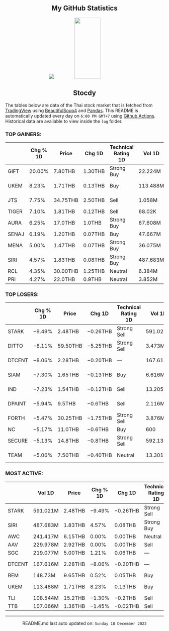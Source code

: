 <div align="center">

## My GitHub Statistics
<img src="https://github-readme-streak-stats.herokuapp.com/?user=nopnopwei&theme=black-ice&hide_border=true&stroke=0000&background=0D1117&ring=FFE573&fire=FF8623&currStreakLabel=FF8623" />
<img width="41%" height="195px" src="https://github-readme-stats.vercel.app/api/top-langs/?username=nopnopwei&layout=compact&hide_border=true&title_color=FEE473&text_color=FFFFFF&bg_color=0d1117" />
    
## Stocdy
<div align="left">

The tables below are data of the Thai stock market that is fetched from [TradingView](https://www.tradingview.com/markets/stocks-thailand/market-movers-all-stocks/) using [BeautifulSoup4](https://www.crummy.com/software/BeautifulSoup/bs4/doc/) and [Pandas](https://pandas.pydata.org). This README is automatically updated every day on `6:00 PM GMT+7` using [Github Actions](https://www.tradingview.com/markets/stocks-thailand/market-movers-all-stocks/). Historical data are available to view inside the `log` folder.
### TOP GAINERS:
|       | Chg % 1D   | Price    | Chg 1D   | Technical Rating 1D   | Vol 1D   | Volume * Price 1D   | Market cap   | P/E(TTM)   | EPS(TTM)   | Sector                | Sector Chg % 1D   |
|-------|------------|----------|----------|-----------------------|----------|---------------------|--------------|------------|------------|-----------------------|-------------------|
| GIFT  | 20.00%     | 7.80THB  | 1.30THB  | Strong Buy            | 22.224M  | 173.345M            | 2.58BTHB     | —          | −0.06THB   | Distribution Services | −1.40%            |
| UKEM  | 8.23%      | 1.71THB  | 0.13THB  | Buy                   | 113.488M | 194.064M            | 1.86BTHB     | 93.49      | 0.02THB    | Distribution Services | −1.40%            |
| JTS   | 7.75%      | 34.75THB | 2.50THB  | Sell                  | 1.058M   | 36.755M             | 24.549BTHB   | 110.52     | 0.29THB    | Technology Services   | +1.10%            |
| TIGER | 7.10%      | 1.81THB  | 0.12THB  | Sell                  | 68.02K   | 123.116K            | 832.6MTHB    | 46.94      | 0.04THB    | Finance               | −0.11%            |
| AURA  | 6.25%      | 17.0THB  | 1.0THB   | Strong Buy            | 67.608M  | 1.149B              | 22.678BTHB   | —          | —          | Consumer Durables     | +0.42%            |
| SENAJ | 6.19%      | 1.20THB  | 0.07THB  | Buy                   | 47.667M  | 57.2M               | 5.04BTHB     | —          | −0.05THB   | Finance               | −0.11%            |
| MENA  | 5.00%      | 1.47THB  | 0.07THB  | Strong Buy            | 36.075M  | 53.03M              | 1.079BTHB    | 23.33      | 0.06THB    | Transportation        | +0.41%            |
| SIRI  | 4.57%      | 1.83THB  | 0.08THB  | Strong Buy            | 487.683M | 892.46M             | 27.241BTHB   | 10.52      | 0.17THB    | Finance               | −0.11%            |
| RCL   | 4.35%      | 30.00THB | 1.25THB  | Neutral               | 6.384M   | 191.511M            | 24.863BTHB   | 0.79       | 36.34THB   | Transportation        | +0.41%            |
| PRI   | 4.27%      | 22.0THB  | 0.9THB   | Neutral               | 3.852M   | 84.746M             | 7.04BTHB     | —          | —          | Finance               | −0.11%            |
### TOP LOSERS:
|        | Chg % 1D   | Price    | Chg 1D   | Technical Rating 1D   | Vol 1D   | Volume * Price 1D   | Market cap   | P/E(TTM)   | EPS(TTM)   | Sector                 | Sector Chg % 1D   |
|--------|------------|----------|----------|-----------------------|----------|---------------------|--------------|------------|------------|------------------------|-------------------|
| STARK  | −9.49%     | 2.48THB  | −0.26THB | Strong Sell           | 591.021M | 1.466B              | 29.528BTHB   | 10.44      | 0.26THB    | Finance                | −0.11%            |
| DITTO  | −8.11%     | 59.50THB | −5.25THB | Strong Sell           | 3.473M   | 206.663M            | 31.416BTHB   | 129.14     | 0.51THB    | Distribution Services  | −1.40%            |
| DTCENT | −8.06%     | 2.28THB  | −0.20THB | —                     | 167.616M | 382.163M            | 2.747BTHB    | —          | —          | Technology Services    | +1.10%            |
| SIAM   | −7.30%     | 1.65THB  | −0.13THB | Buy                   | 6.616M   | 10.917M             | 978.658MTHB  | —          | −0.03THB   | Producer Manufacturing | +0.00%            |
| IND    | −7.23%     | 1.54THB  | −0.12THB | Sell                  | 13.205M  | 20.336M             | 539MTHB      | 10.67      | 0.16THB    | Industrial Services    | +0.40%            |
| DPAINT | −5.94%     | 9.5THB   | −0.6THB  | Sell                  | 2.116M   | 20.104M             | 2.185BTHB    | 44.18      | 0.23THB    | Process Industries     | +0.30%            |
| FORTH  | −5.47%     | 30.25THB | −1.75THB | Strong Sell           | 3.876M   | 117.24M             | 28.295BTHB   | 37.20      | 0.86THB    | Electronic Technology  | −2.61%            |
| NC     | −5.17%     | 11.0THB  | −0.6THB  | Buy                   | 600      | 6.6K                | 164.461MTHB  | 31.35      | 0.37THB    | Retail Trade           | +0.81%            |
| SECURE | −5.13%     | 14.8THB  | −0.8THB  | Strong Sell           | 592.13K  | 8.764M              | 1.521BTHB    | 43.58      | 0.36THB    | Technology Services    | +1.10%            |
| TEAM   | −5.06%     | 7.50THB  | −0.40THB | Neutral               | 13.301M  | 99.761M             | 4.778BTHB    | 20.75      | 0.38THB    | Electronic Technology  | −2.61%            |
### MOST ACTIVE:
|        | Vol 1D   | Price   | Chg % 1D   | Chg 1D   | Technical Rating 1D   | Volume * Price 1D   | Market cap   | P/E(TTM)   | EPS(TTM)   | Sector                | Sector Chg % 1D   |
|--------|----------|---------|------------|----------|-----------------------|---------------------|--------------|------------|------------|-----------------------|-------------------|
| STARK  | 591.021M | 2.48THB | −9.49%     | −0.26THB | Strong Sell           | 1.466B              | 29.528BTHB   | 10.44      | 0.26THB    | Finance               | −0.11%            |
| SIRI   | 487.683M | 1.83THB | 4.57%      | 0.08THB  | Strong Buy            | 892.46M             | 27.241BTHB   | 10.52      | 0.17THB    | Finance               | −0.11%            |
| AWC    | 241.417M | 6.15THB | 0.00%      | 0.00THB  | Neutral               | 1.485B              | 196.805BTHB  | 57.64      | 0.11THB    | Finance               | −0.11%            |
| AAV    | 229.978M | 2.92THB | 0.00%      | 0.00THB  | Sell                  | 671.536M            | 33.851BTHB   | —          | −1.10THB   | Transportation        | +0.41%            |
| SGC    | 219.077M | 5.00THB | 1.21%      | 0.06THB  | —                     | 1.095B              | 16.35BTHB    | —          | —          | Finance               | −0.11%            |
| DTCENT | 167.616M | 2.28THB | −8.06%     | −0.20THB | —                     | 382.163M            | 2.747BTHB    | —          | —          | Technology Services   | +1.10%            |
| BEM    | 148.73M  | 9.65THB | 0.52%      | 0.05THB  | Buy                   | 1.435B              | 147.5BTHB    | 65.84      | 0.15THB    | Transportation        | +0.41%            |
| UKEM   | 113.488M | 1.71THB | 8.23%      | 0.13THB  | Buy                   | 194.064M            | 1.86BTHB     | 93.49      | 0.02THB    | Distribution Services | −1.40%            |
| TLI    | 108.544M | 15.2THB | −1.30%     | −0.2THB  | Sell                  | 1.65B               | 174.04BTHB   | 20.28      | 0.76THB    | Finance               | −0.11%            |
| TTB    | 107.066M | 1.36THB | −1.45%     | −0.02THB | Sell                  | 145.61M             | 131.407BTHB  | 10.21      | 0.14THB    | Finance               | −0.11%            |
<hr>
<div align="center">

README.md last auto updated on: `Sunday 18 December 2022`
<br>
</div>
    